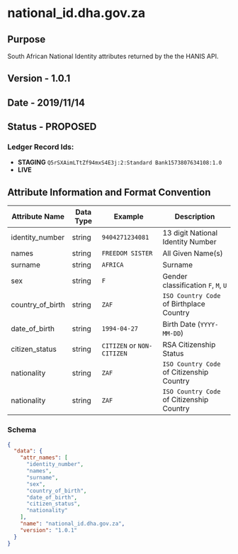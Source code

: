 # national_id.dha.gov.za

## Purpose

South African National Identity attributes returned by the the HANIS API.

## Version - 1.0.1

## Date - 2019/11/14

## Status - **PROPOSED**

### Ledger Record Ids: 

- **STAGING** `Q5rSXAimLTtZf94mxS4E3j:2:Standard Bank1573807634108:1.0`
- **LIVE**

## Attribute Information and Format Convention

| Attribute Name   | Data Type | Example                    | Description                                    |
|------------------|-----------|----------------------------|------------------------------------------------|
| identity_number  | string    | `9404271234081`            | 13 digit National Identity Number              |
| names            | string    | `FREEDOM SISTER`           | All Given Name(s)                              |
| surname          | string    | `AFRICA`                   | Surname                                        |
| sex              | string    | `F`                        | Gender classification `F`, `M`, `U`            |
| country_of_birth | string    | `ZAF`                      | `ISO Country Code` of Birthplace Country       |
| date_of_birth    | string    | `1994-04-27`               | Birth Date (`YYYY-MM-DD`)                      |
| citizen_status   | string    | `CITIZEN` or `NON-CITIZEN` | RSA Citizenship Status                         |
| nationality      | string    | `ZAF`                      | `ISO Country Code` of Citizenship Country      |
| nationality      | string    | `ZAF`                      | `ISO Country Code` of Citizenship Country      |

### Schema

```json
{
  "data": {
    "attr_names": [
      "identity_number",
      "names",
      "surname",
      "sex",
      "country_of_birth",
      "date_of_birth",
      "citizen_status",
      "nationality"
    ],
    "name": "national_id.dha.gov.za",
    "version": "1.0.1"
  }
}
```
